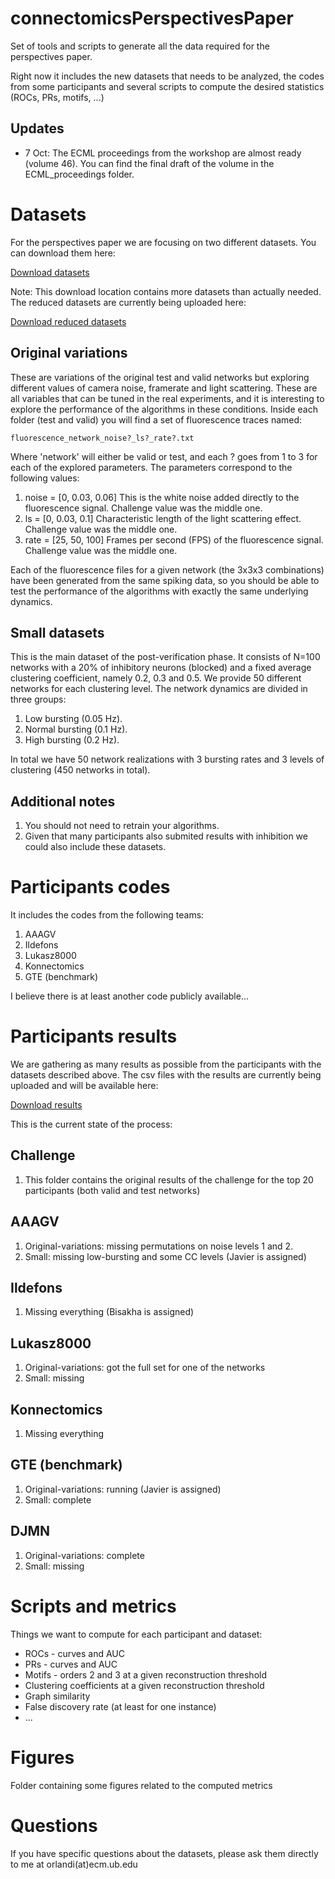 connectomicsPerspectivesPaper
=============================
Set of tools and scripts to generate all the data required for the perspectives paper.

Right now it includes the new datasets that needs to be analyzed, the codes from some participants and several scripts to compute the desired statistics (ROCs, PRs, motifs, ...)


Updates
-------
* 7 Oct: The ECML proceedings from the workshop are almost ready (volume 46). You can find the final draft of the volume in the ECML_proceedings folder.


Datasets
========
For the perspectives paper we are focusing on two different datasets. You can download them here:

[Download datasets](https://www.dropbox.com/sh/gibx9hz0p4u46ts/AABjgtXS6yNZkXWLIimHOduXa?dl=0)

Note: This download location contains more datasets than actually needed. The reduced datasets are currently being uploaded here:

[Download reduced datasets](https://www.dropbox.com/sh/ww5146ypgbi93i0/AAA3DpllU9dpefZOZKNpiiNwa?dl=0)

Original variations
-------------------
These are variations of the original test and valid networks but exploring different values of camera noise, framerate and light scattering. These are all variables that can be tuned in the real experiments, and it is interesting to explore the performance of the algorithms in these conditions.
Inside each folder (test and valid) you will find a set of fluorescence traces named:

    fluorescence_network_noise?_ls?_rate?.txt

Where 'network' will either be valid or test, and each ? goes from 1 to 3 for each of the explored parameters. The parameters correspond to the following values:

1. noise = [0, 0.03, 0.06] This is the white noise added directly to the fluorescence signal. Challenge value was the middle one.
2. ls = [0, 0.03, 0.1] Characteristic length of the light scattering effect. Challenge value was the middle one.
3. rate = [25, 50, 100] Frames per second (FPS) of the fluorescence signal. Challenge value was the middle one.

Each of the fluorescence files for a given network (the 3x3x3 combinations) have been generated from the same spiking data, so you should be able to test the performance of the algorithms with exactly the same underlying dynamics.


Small datasets
--------------
This is the main dataset of the post-verification phase. It consists of N=100 networks with a 20% of inhibitory neurons (blocked) and a fixed average clustering coefficient, namely 0.2, 0.3 and 0.5. We provide 50 different networks for each clustering level. The network dynamics are divided in three groups: 

1. Low bursting (0.05 Hz). 
2. Normal bursting (0.1 Hz). 
3. High bursting (0.2 Hz).

In total we have 50 network realizations with 3 bursting rates and 3 levels of clustering (450 networks in total).

Additional notes
----------------
1. You should not need to retrain your algorithms.
2. Given that many participants also submited results with inhibition we could also include these datasets.


Participants codes
==================
It includes the codes from the following teams:

1. AAAGV
2. Ildefons
3. Lukasz8000
4. Konnectomics
5. GTE (benchmark)

I believe there is at least another code publicly available... 

Participants results
====================
We are gathering as many results as possible from the participants with the datasets described above. The csv files with the results are currently being uploaded and will be available here:

[Download results](https://www.dropbox.com/sh/1bwpln36lkz0mqk/AADrMbM26Vezr_XgEcD3sMlra?dl=0)

This is the current state of the process:

Challenge
---------
1. This folder contains the original results of the challenge for the top 20 participants (both valid and test networks)

AAAGV
-----
1. Original-variations: missing permutations on noise levels 1 and 2.
2. Small: missing low-bursting and some CC levels (Javier is assigned)

Ildefons
--------
1. Missing everything (Bisakha is assigned)

Lukasz8000
----------
1. Original-variations: got the full set for one of the networks
2. Small: missing

Konnectomics
------------
1. Missing everything

GTE (benchmark)
---------------
1. Original-variations: running (Javier is assigned)
2. Small: complete

DJMN
----
1. Original-variations: complete
2. Small: missing


Scripts and metrics
===================
Things we want to compute for each participant and dataset:

* ROCs - curves and AUC
* PRs - curves and AUC
* Motifs - orders 2 and 3 at a given reconstruction threshold
* Clustering coefficients at a given reconstruction threshold
* Graph similarity
* False discovery rate (at least for one instance)
* ...

Figures
=======
Folder containing some figures related to the computed metrics

Questions
==========
If you have specific questions about the datasets, please ask them directly to me at orlandi(at)ecm.ub.edu




